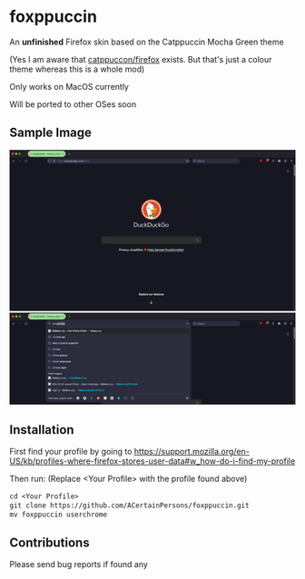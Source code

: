 # foxppuccin

An **unfinished** Firefox skin based on the Catppuccin Mocha Green theme

(Yes I am aware that <a href="https://github.com/catppuccin/firefox">catppuccon/firefox</a> exists. But that's just a colour theme whereas this is a whole mod)

Only works on MacOS currently

Will be ported to other OSes soon

## Sample Image
<img src="images/demo1.png" alt="demo">
<img src="images/demo2.png" alt="justbar">

## Installation

First find your profile by going to <a href="https://support.mozilla.org/en-US/kb/profiles-where-firefox-stores-user-data#w_how-do-i-find-my-profile">https://support.mozilla.org/en-US/kb/profiles-where-firefox-stores-user-data#w_how-do-i-find-my-profile</a>

Then run: (Replace \<Your Profile> with the profile found above)
```
cd <Your Profile>
git clone https://github.com/ACertainPersons/foxppuccin.git
mv foxppuccin userchrome
```

## Contributions

Please send bug reports if found any